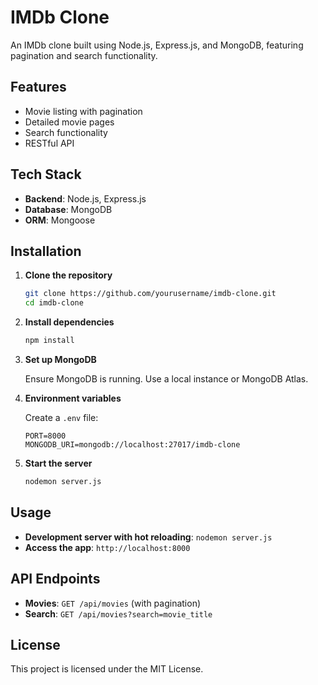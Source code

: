 # IMDb Clone

An IMDb clone built using Node.js, Express.js, and MongoDB, featuring pagination and search functionality.

## Features

- Movie listing with pagination
- Detailed movie pages
- Search functionality
- RESTful API

## Tech Stack

- **Backend**: Node.js, Express.js
- **Database**: MongoDB
- **ORM**: Mongoose

## Installation

1. **Clone the repository**

   ```sh
   git clone https://github.com/yourusername/imdb-clone.git
   cd imdb-clone
   ```

2. **Install dependencies**

   ```sh
   npm install
   ```

3. **Set up MongoDB**

   Ensure MongoDB is running. Use a local instance or MongoDB Atlas.

4. **Environment variables**

   Create a `.env` file:

   ```env
   PORT=8000
   MONGODB_URI=mongodb://localhost:27017/imdb-clone
   ```

5. **Start the server**

   ```sh
   nodemon server.js
   ```

## Usage

- **Development server with hot reloading**: `nodemon server.js`
- **Access the app**: `http://localhost:8000`

## API Endpoints

- **Movies**: `GET /api/movies` (with pagination)
- **Search**: `GET /api/movies?search=movie_title`

## License

This project is licensed under the MIT License.
